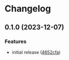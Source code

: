 # Changelog

## 0.1.0 (2023-12-07)


### Features

* initial release ([4652cfa](https://github.com/nethesis/vue-components/commit/4652cface2fe311764f9559db92ae8a1cb527ab1))
